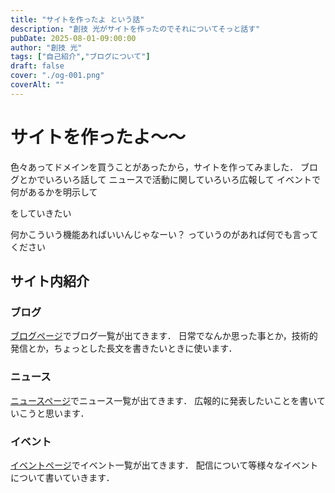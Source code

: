 ```yaml
---
title: "サイトを作ったよ という話"
description: "創技 光がサイトを作ったのでそれについてそっと話す"
pubDate: 2025-08-01-09:00:00
author: "創技 光"
tags: ["自己紹介","ブログについて"]
draft: false
cover: "./og-001.png"
coverAlt: "" 
---
```


# サイトを作ったよ～～
色々あってドメインを買うことがあったから，サイトを作ってみました．
ブログとかでいろいろ話して
ニュースで活動に関していろいろ広報して
イベントで何があるかを明示して

をしていきたい

何かこういう機能あればいいんじゃなーい？ 
っていうのがあれば何でも言ってください

## サイト内紹介
### ブログ
[ブログページ](https://site.tukurugi.uk/blog/)でブログ一覧が出てきます．
日常でなんか思った事とか，技術的発信とか，ちょっとした長文を書きたいときに使います．

### ニュース
[ニュースページ](https://site.tukurugi.uk/news/)でニュース一覧が出てきます．
広報的に発表したいことを書いていこうと思います．

### イベント
[イベントページ](https://site.tukurugi.uk/events/)でイベント一覧が出てきます．
配信について等様々なイベントについて書いていきます．
